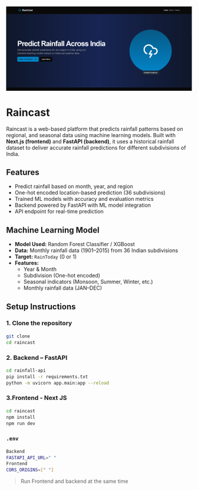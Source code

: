 ![UI](/public/images/rui.png)

# Raincast
Raincast is a web-based platform that predicts rainfall patterns based on regional, and seasonal data using machine learning models. Built with **Next.js (frontend)** and **FastAPI (backend)**, it uses a historical rainfall dataset to deliver accurate rainfall predictions for different subdivisions of India.

## Features
- Predict rainfall based on month, year, and region
- One-hot encoded location-based prediction (36 subdivisions)
- Trained ML models with accuracy and evaluation metrics
- Backend powered by FastAPI with ML model integration
- API endpoint for real-time prediction

## Machine Learning Model
- **Model Used:** Random Forest Classifier / XGBoost
- **Data:** Monthly rainfall data (1901–2015) from 36 Indian subdivisions
- **Target:** `RainToday` (0 or 1)
- **Features:**
  - Year & Month
  - Subdivision (One-hot encoded)
  - Seasonal indicators (Monsoon, Summer, Winter, etc.)
  - Monthly rainfall data (JAN–DEC)

## Setup Instructions

### 1. Clone the repository

```bash
git clone 
cd raincast
```
### 2. Backend – FastAPI
```bash
cd rainfall-api
pip install -r requirements.txt
python -m uvicorn app.main:app --reload
```
### 3.Frontend - Next JS
```bash
cd raincast
npm install
npm run dev
```
### `.env`

```bash
Backend
FASTAPI_API_URL=" "
Frontend
CORS_ORIGINS=[" "]
```
> Run Frontend and backend at the same time 




